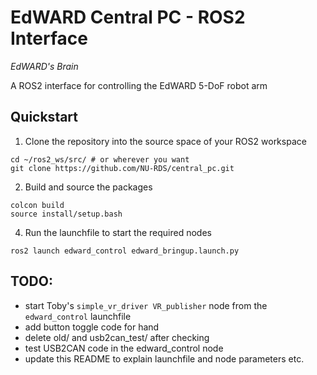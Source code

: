 # EdWARD Central PC - ROS2 Interface
*EdWARD's Brain*

A ROS2 interface for controlling the EdWARD 5-DoF robot arm

## Quickstart
1. Clone the repository into the source space of your ROS2 workspace
```
cd ~/ros2_ws/src/ # or wherever you want
git clone https://github.com/NU-RDS/central_pc.git
```

2. Build and source the packages
```
colcon build
source install/setup.bash
```

4. Run the launchfile to start the required nodes
```
ros2 launch edward_control edward_bringup.launch.py
```

## TODO:
- start Toby's `simple_vr_driver VR_publisher` node from the `edward_control` launchfile
- add button toggle code for hand
- delete old/ and usb2can_test/ after checking
- test USB2CAN code in the edward_control node
- update this README to explain launchfile and node parameters etc.


